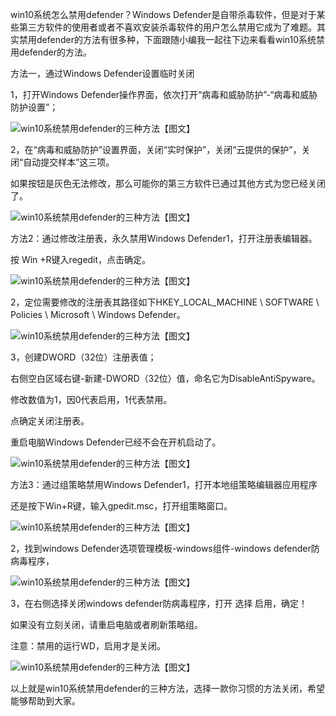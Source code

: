 win10系统怎么禁用defender？Windows Defender是自带杀毒软件，但是对于某些第三方软件的使用者或者不喜欢安装杀毒软件的用户怎么禁用它成为了难题。其实禁用defender的方法有很多种，下面跟随小编我一起往下边来看看win10系统禁用defender的方法。

方法一，通过Windows Defender设置临时关闭

1，打开Windows Defender操作界面，依次打开“病毒和威胁防护”-“病毒和威胁防护设置”；

![win10系统禁用defender的三种方法【图文】](http://upload-images.jianshu.io/upload_images/14555448-ca9e63958ca84326.png?imageMogr2/auto-orient/strip%7CimageView2/2/w/1240 "win10系统禁用defender的三种方法【图文】")

2，在“病毒和威胁防护”设置界面，关闭“实时保护”，关闭“云提供的保护”，关闭“自动提交样本”这三项。

如果按钮是灰色无法修改，那么可能你的第三方软件已通过其他方式为您已经关闭了。

![win10系统禁用defender的三种方法【图文】](http://upload-images.jianshu.io/upload_images/14555448-4131a70c6bcd6f9e.png?imageMogr2/auto-orient/strip%7CimageView2/2/w/1240 "win10系统禁用defender的三种方法【图文】")

方法2：通过修改注册表，永久禁用Windows Defender1，打开注册表编辑器。

按 Win +R键入regedit，点击确定。

![win10系统禁用defender的三种方法【图文】](http://upload-images.jianshu.io/upload_images/14555448-d93f4a67d166c764.png?imageMogr2/auto-orient/strip%7CimageView2/2/w/1240 "win10系统禁用defender的三种方法【图文】")

2，定位需要修改的注册表其路径如下HKEY_LOCAL_MACHINE \ SOFTWARE \ Policies \ Microsoft \ Windows Defender。

![win10系统禁用defender的三种方法【图文】](http://upload-images.jianshu.io/upload_images/14555448-871e44746c2946e3.png?imageMogr2/auto-orient/strip%7CimageView2/2/w/1240 "win10系统禁用defender的三种方法【图文】")

3，创建DWORD（32位）注册表值；

右侧空白区域右键-新建-DWORD（32位）值，命名它为DisableAntiSpyware。

修改数值为1，因0代表启用，1代表禁用。

点确定关闭注册表。

重启电脑Windows Defender已经不会在开机启动了。

![win10系统禁用defender的三种方法【图文】](http://upload-images.jianshu.io/upload_images/14555448-06eba48e33cacc93.png?imageMogr2/auto-orient/strip%7CimageView2/2/w/1240 "win10系统禁用defender的三种方法【图文】")

方法3：通过组策略禁用Windows Defender1，打开本地组策略编辑器应用程序

还是按下Win+R键，输入gpedit.msc，打开组策略窗口。

![win10系统禁用defender的三种方法【图文】](http://upload-images.jianshu.io/upload_images/14555448-8a279233a2307b23.png?imageMogr2/auto-orient/strip%7CimageView2/2/w/1240 "win10系统禁用defender的三种方法【图文】")

2，找到windows Defender选项管理模板-windows组件-windows defender防病毒程序，

![win10系统禁用defender的三种方法【图文】](http://upload-images.jianshu.io/upload_images/14555448-06570730d822f9c5.png?imageMogr2/auto-orient/strip%7CimageView2/2/w/1240 "win10系统禁用defender的三种方法【图文】")

3，在右侧选择关闭windows defender防病毒程序，打开 选择 启用，确定！

如果没有立刻关闭，请重启电脑或者刷新策略组。

注意：禁用的运行WD，启用才是关闭。

![win10系统禁用defender的三种方法【图文】](http://upload-images.jianshu.io/upload_images/14555448-7510fee8b69604ce.png?imageMogr2/auto-orient/strip%7CimageView2/2/w/1240 "win10系统禁用defender的三种方法【图文】")

以上就是win10系统禁用defender的三种方法，选择一款你习惯的方法关闭，希望能够帮助到大家。